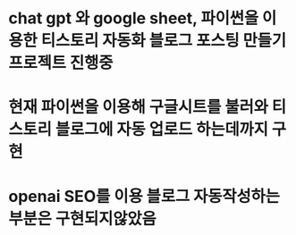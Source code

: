 # chat gpt 와 google sheet, 파이썬을 이용한 티스토리 자동화 블로그 포스팅 만들기 프로젝트 진행중
# 현재 파이썬을 이용해 구글시트를 불러와 티스토리 블로그에 자동 업로드 하는데까지 구현
# openai SEO를 이용 블로그 자동작성하는 부분은 구현되지않았음
